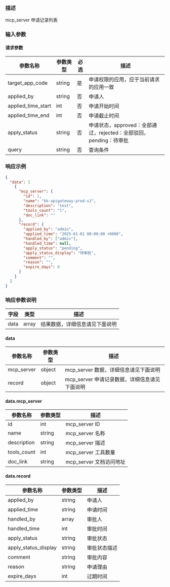 ### 描述

mcp_server 申请记录列表


### 输入参数

#### 请求参数

| 参数名称               | 参数类型   | 必选 | 描述                                                    |
|--------------------|--------|----|-------------------------------------------------------|
| target_app_code    | string | 是  | 申请权限的应用，应于当前请求的应用一致                                   |
| applied_by         | string | 否  | 申请人                                                   |
| applied_time_start | int    | 否  | 申请开始时间                                                |
| applied_time_end   | int    | 否  | 申请截止时间                                                |
| apply_status       | string | 否  | 申请状态，approved：全部通过，rejected：全部驳回，pending：待审批          |
| query              | string | 否  | 查询条件                                                  |



### 响应示例

```json
{
  "data": [
    {
      "mcp_server": {
        "id": 1,
        "name": "bk-apigateway-prod-s1",
        "description": "test",
        "tools_count": "1",
        "doc_link": ""
      },
      "record": {
        "applied_by": "admin",
        "applied_time": "2025-01-01 00:00:00 +0800",
        "handled_by": ["admin"],
        "handled_time": null,
        "apply_status": "pending",
        "apply_status_display": "待审批",
        "comment": "",
        "reason": "",
        "expire_days": 0
      }
    }
  ]
}
```

### 响应参数说明

| 字段    | 类型   | 描述                |
| -------| ------ |-------------------|
| data   | array  | 结果数据，详细信息请见下面说明   |

#### data

| 参数名称       | 参数类型   | 描述                           |
|------------|--------|------------------------------|
| mcp_server | object | mcp_server 数据，详细信息请见下面说明     |
| record     | object | mcp_server 申请记录数据，详细信息请见下面说明 |


#### data.mcp_server

| 参数名称            | 参数类型   | 描述                |
|-----------------|--------|-------------------|
| id              | int    | mcp_server ID     |
| name            | string | mcp_server 名称     |
| description     | string | mcp_server 描述     |
| tools_count     | int    | mcp_server 工具数量   |
| doc_link        | string | mcp_server 文档访问地址 |


#### data.record

| 参数名称                 | 参数类型   | 描述               |
|----------------------|--------|------------------|
| applied_by           | string | 申请人              |
| applied_time         | string | 申请时间             |
| handled_by           | array  | 审批人              |
| handled_time         | int    | 审批时间             |
| apply_status         | string | 审批状态             |
| apply_status_display | string | 审批状态描述           |
| comment              | string | 审批内容             |
| reason               | string | 申请理由             |
| expire_days          | int    | 过期时间             |
